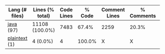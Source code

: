 |Lang (# files)|Lines (% total)|Code Lines|% Code|Comment Lines|% Comments|Blank Lines|% Blank|
| --- | --- | --- | --- | --- | --- | --- | --- |
|[java](https://github.com/FRCTeam5199/Robot-Code-2021/tree/Development/statistics/java/lines_descending.md) (97)|11108 (100.0%)|7483|67.4%|2259|20.3%|1366|12.3%|
|[plaintext](https://github.com/FRCTeam5199/Robot-Code-2021/tree/Development/statistics/plaintext/lines_descending.md) (1)|4 (0.0%)|4|100.0%|X|X|0|0.0%|